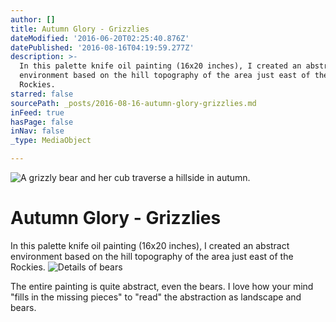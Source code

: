```yaml
---
author: []
title: Autumn Glory - Grizzlies
dateModified: '2016-06-20T02:25:40.876Z'
datePublished: '2016-08-16T04:19:59.277Z'
description: >-
  In this palette knife oil painting (16x20 inches), I created an abstract
  environment based on the hill topography of the area just east of the
  Rockies. 
starred: false
sourcePath: _posts/2016-08-16-autumn-glory-grizzlies.md
inFeed: true
hasPage: false
inNav: false
_type: MediaObject

---
```

![A grizzly bear and her cub traverse a hillside in autumn. ](https://the-grid-user-content.s3-us-west-2.amazonaws.com/e8cc75a1-e8e2-48b6-a3d3-de8b58fbd157.jpg)

# Autumn Glory - Grizzlies

In this palette knife oil painting (16x20 inches), I created an abstract environment based on the hill topography of the area just east of the Rockies. ![Details of bears](https://the-grid-user-content.s3-us-west-2.amazonaws.com/cdcdd1a3-0f3b-4573-ab5f-85ae5ab12316.jpg)

The entire painting is quite abstract, even the bears. I love how your mind "fills in the missing pieces" to "read" the abstraction as landscape and bears.